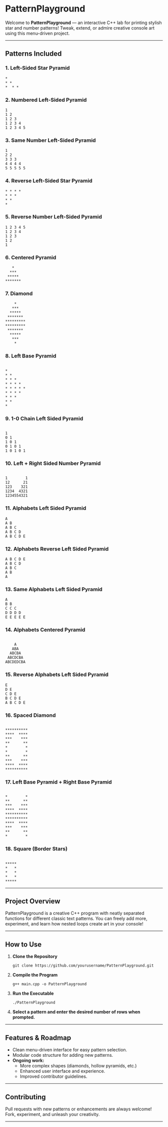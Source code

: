 # PatternPlayground

Welcome to **PatternPlayground** — an interactive C++ lab for printing stylish star and number patterns! Tweak, extend, or admire creative console art using this menu-driven project.

---

## Patterns Included

### 1. Left-Sided Star Pyramid
```
*
* *
*  * *
```

### 2. Numbered Left-Sided Pyramid
```
1
1 2
1 2 3
1 2 3 4
1 2 3 4 5
```

### 3. Same Number Left-Sided Pyramid

```
1
2 2
3 3 3
4 4 4 4
5 5 5 5 5
```

### 4. Reverse Left-Sided Star Pyramid

```
* * * *
* * *
* *
*

```

### 5. Reverse Number Left-Sided Pyramid

```
1 2 3 4 5
1 2 3 4
1 2 3
1 2
1
```


### 6. Centered Pyramid

```
   *
  ***
 *****
*******
```

### 7. Diamond
```
    *
   ***
  *****
 *******
*********
*********
 *******
  *****
   ***
    *

```
### 8. Left Base Pyramid
```

*
* *
* * *
* * * *
* * * * *
* * * *
* * *
* *
*

```
### 9. 1-0 Chain Left Sided Pyramid
```

1
0 1
1 0 1
0 1 0 1
1 0 1 0 1

```
### 10. Left + Right Sided Number Pyramid
```

1        1
12      21
123    321
1234  4321
1234554321

```

### 11. Alphabets Left Sided Pyramid

```
A
A B
A B C
A B C D
A B C D E
```
### 12. Alphabets Reverse Left Sided Pyramid
```
A B C D E
A B C D
A B C
A B
A

```
### 13. Same Alphabets Left Sided Pyramid

```
A
B B
C C C
D D D D
E E E E E

```
### 14. Alphabets Centered Pyramid

```

    A
   ABA
  ABCBA
 ABCDCBA
ABCDEDCBA

```

###  15. Reverse Alphabets Left Sided Pyramid

```
E
D E
C D E
B C D E
A B C D E

```
### 16. Spaced Diamond

```

**********
****  ****
***    ***
**      **
*        *
*        *
**      **
***    ***
****  ****
**********
```
### 17. Left Base Pyramid + Right Base Pyramid

```

*        *
**      **
***    ***
****  ****
**********
**********
****  ****
***    ***
**      **
*        *

```

### 18. Square (Border Stars)

```

*****
*   *
*   *
*   *
*****

```
---

## Project Overview

PatternPlayground is a creative C++ program with neatly separated functions for different classic text patterns. You can freely add more, experiment, and learn how nested loops create art in your console!

---

## How to Use

1. **Clone the Repository**
    ```
    git clone https://github.com/yourusername/PatternPlayground.git
    ```

2. **Compile the Program**
    ```
    g++ main.cpp -o PatternPlayground
    ```

3. **Run the Executable**
    ```
    ./PatternPlayground
    ```

4. **Select a pattern and enter the desired number of rows when prompted.**

---

## Features & Roadmap

- Clean menu-driven interface for easy pattern selection.
- Modular code structure for adding new patterns.
- **Ongoing work:**  
    - More complex shapes (diamonds, hollow pyramids, etc.)
    - Enhanced user interface and experience.
    - Improved contributor guidelines.

---

## Contributing

Pull requests with new patterns or enhancements are always welcome!
Fork, experiment, and unleash your creativity.

---
